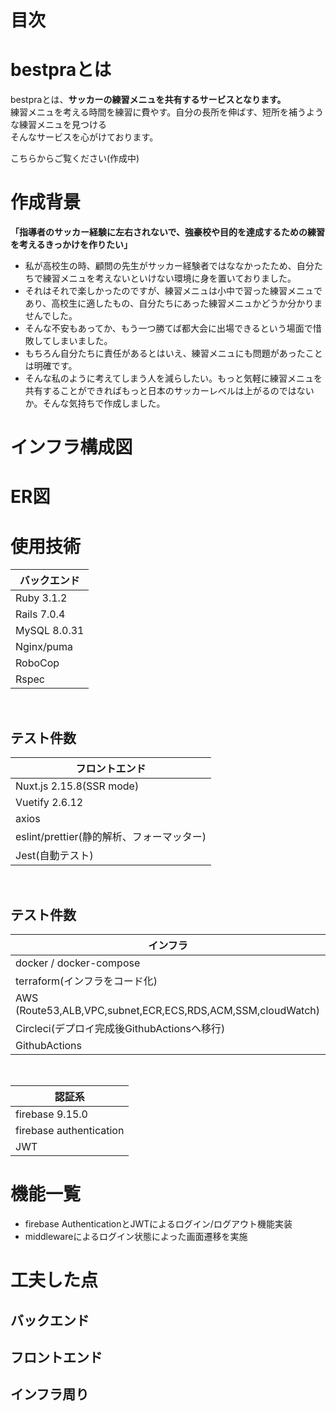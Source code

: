 # 目次

# bestpraとは

<!-- 実際に使用した動画や背景画像を差し込み -->
bestpraとは、**サッカーの練習メニュを共有するサービスとなります。**  
練習メニュを考える時間を練習に費やす。自分の長所を伸ばす、短所を補うような練習メニュを見つける  
そんなサービスを心がけております。  
  
こちらからご覧ください(作成中)  
<!-- [Google](https://www.google.co.jp/) -->

# 作成背景
**「指導者のサッカー経験に左右されないで、強豪校や目的を達成するための練習を考えるきっかけを作りたい」**  
- 私が高校生の時、顧問の先生がサッカー経験者ではななかったため、自分たちで練習メニュを考えないといけない環境に身を置いておりました。
- それはそれで楽しかったのですが、練習メニュは小中で習った練習メニュであり、高校生に適したもの、自分たちにあった練習メニュかどうか分かりませんでした。
- そんな不安もあってか、もう一つ勝てば都大会に出場できるという場面で惜敗してしまいました。
- もちろん自分たちに責任があるとはいえ、練習メニュにも問題があったことは明確です。
- そんな私のように考えてしまう人を減らしたい。もっと気軽に練習メニュを共有することができればもっと日本のサッカーレベルは上がるのではないか。そんな気持ちで作成しました。

# インフラ構成図

# ER図

# 使用技術
| バックエンド
----|
| Ruby 3.1.2 |
| Rails 7.0.4 |
| MySQL 8.0.31|
| Nginx/puma |
| RoboCop |
| Rspec |
<br />

## テスト件数

| フロントエンド
----|
| Nuxt.js 2.15.8(SSR mode)  |
| Vuetify 2.6.12 |
| axios |
| eslint/prettier(静的解析、フォーマッター) |
| Jest(自動テスト) |
<br />

## テスト件数


| インフラ
----|
| docker / docker-compose  |
| terraform(インフラをコード化) |
| AWS (Route53,ALB,VPC,subnet,ECR,ECS,RDS,ACM,SSM,cloudWatch) |
| Circleci(デプロイ完成後GithubActionsへ移行) |
| GithubActions |
<br />


| 認証系
----|
| firebase 9.15.0  |
| firebase authentication |
| JWT |


# 機能一覧
- firebase AuthenticationとJWTによるログイン/ログアウト機能実装
- middlewareによるログイン状態によった画面遷移を実施

# 工夫した点
## バックエンド

## フロントエンド

## インフラ周り


<!--
ファイルの命名規則
・component   => PascalCase
・その他       => kebab-case
・DOM         => kebab-case
 -->